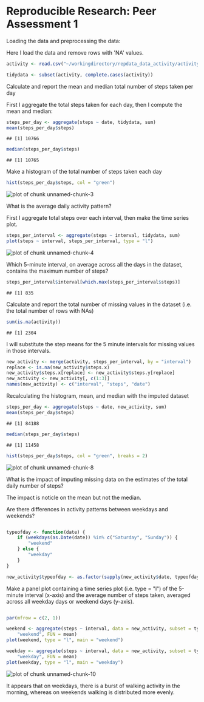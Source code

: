 Reproducible Research: Peer Assessment 1
========================================

Loading the data and preprocessing the data:

Here I load the data and remove rows with 'NA' values.


```r
activity <- read.csv("~/workingdirectory/repdata_data_activity/activity.csv")

tidydata <- subset(activity, complete.cases(activity))
```


Calculate and report the mean and median total number of steps taken per day

First I aggregate the total steps taken for each day, then I compute the mean and median:


```r
steps_per_day <- aggregate(steps ~ date, tidydata, sum)
mean(steps_per_day$steps)
```

```
## [1] 10766
```

```r
median(steps_per_day$steps)
```

```
## [1] 10765
```


Make a histogram of the total number of steps taken each day


```r
hist(steps_per_day$steps, col = "green")
```

![plot of chunk unnamed-chunk-3](figure/unnamed-chunk-3.png) 




What is the average daily activity pattern?

First I aggregate total steps over each interval, then make the time series plot.

```r
steps_per_interval <- aggregate(steps ~ interval, tidydata, sum)
plot(steps ~ interval, steps_per_interval, type = "l")
```

![plot of chunk unnamed-chunk-4](figure/unnamed-chunk-4.png) 



Which 5-minute interval, on average across all the days in the dataset, contains the maximum number of steps?

```r
steps_per_interval$interval[which.max(steps_per_interval$steps)]
```

```
## [1] 835
```


Calculate and report the total number of missing values in the dataset (i.e. the total number of rows with NAs)


```r
sum(is.na(activity))
```

```
## [1] 2304
```



I will substitute the step means for the 5 minute intervals for missing values in those intervals.

```r
new_activity <- merge(activity, steps_per_interval, by = "interval")
replace <- is.na(new_activity$steps.x)
new_activity$steps.x[replace] <- new_activity$steps.y[replace]
new_activity <- new_activity[, c(1:3)]
names(new_activity) <- c("interval", "steps", "date")
```



Recalculating the histogram, mean, and median with the imputed dataset


```r
steps_per_day <- aggregate(steps ~ date, new_activity, sum)
mean(steps_per_day$steps)
```

```
## [1] 84188
```

```r
median(steps_per_day$steps)
```

```
## [1] 11458
```

```r
hist(steps_per_day$steps, col = "green", breaks = 2)
```

![plot of chunk unnamed-chunk-8](figure/unnamed-chunk-8.png) 


What is the impact of imputing missing data on the estimates of the total daily number of steps?

The impact is noticle on the mean but not the median.

Are there differences in activity patterns between weekdays and weekends?


```r

typeofday <- function(date) {
    if (weekdays(as.Date(date)) %in% c("Saturday", "Sunday")) {
        "weekend"
    } else {
        "weekday"
    }
}

new_activity$typeofday <- as.factor(sapply(new_activity$date, typeofday))
```


Make a panel plot containing a time series plot (i.e. type = "l") of the 5-minute interval (x-axis) and the average number of steps taken, averaged across all weekday days or weekend days (y-axis).


```r

par(mfrow = c(2, 1))

weekend <- aggregate(steps ~ interval, data = new_activity, subset = typeofday == 
    "weekend", FUN = mean)
plot(weekend, type = "l", main = "weekend")

weekday <- aggregate(steps ~ interval, data = new_activity, subset = typeofday == 
    "weekday", FUN = mean)
plot(weekday, type = "l", main = "weekday")
```

![plot of chunk unnamed-chunk-10](figure/unnamed-chunk-10.png) 


It appears that on weekdays, there is a burst of walking activity in the morning, whereas on weekends walking is distributed more evenly.
